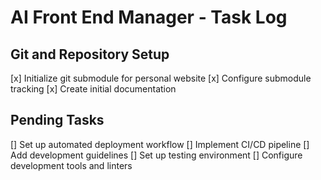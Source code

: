 # AI Front End Manager - Task Log

## Git and Repository Setup
[x] Initialize git submodule for personal website
[x] Configure submodule tracking
[x] Create initial documentation

## Pending Tasks
[] Set up automated deployment workflow
[] Implement CI/CD pipeline
[] Add development guidelines
[] Set up testing environment
[] Configure development tools and linters 